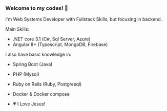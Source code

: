 ### Welcome to my codes! 👋

I'm Web Systems Developer with Fullstack Skills, but focusing in backend.

Main Skills:
  - .NET core 3.1 (C#, Sql Server, Azure)
  - Angular 8+ (Typescript, MongoDB, Firebase)

I also have basic knowledge in:
  - Spring Boot (Java)
  - PHP (Mysql)
  - Ruby on Rails (Ruby, Postgresql)
  - Docker & Docker compose

- :heartpulse: I Love Jesus!
<!--
**armandodelcol-coder/armandodelcol-coder** is a ✨ _special_ ✨ repository because its `README.md` (this file) appears on your GitHub profile.

Here are some ideas to get you started:

- 🔭 I’m currently working on ...
- 🌱 I’m currently learning ...
- 👯 I’m looking to collaborate on ...
- 🤔 I’m looking for help with ...
- 💬 Ask me about ...
- 📫 How to reach me: ...
- 😄 Pronouns: ...
- ⚡ Fun fact: ...
-->

